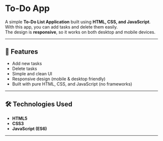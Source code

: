 # To-Do App

A simple **To-Do List Application** built using **HTML, CSS, and JavaScript**.  
With this app, you can add tasks and delete them easily.  
The design is **responsive**, so it works on both desktop and mobile devices.

---

## 🚀 Features
- Add new tasks
- Delete tasks
- Simple and clean UI
- Responsive design (mobile & desktop friendly)
- Built with pure HTML, CSS, and JavaScript (no frameworks)

---

## 🛠️ Technologies Used
- **HTML5**
- **CSS3**
- **JavaScript (ES6)**

---

